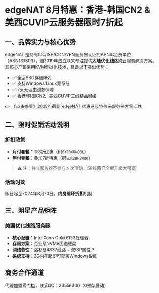# edgeNAT 8月特惠：香港-韩国CN2 & 美西CUVIP云服务器限时7折起

## 一、品牌实力与核心优势

edgeNAT 是持有IDC/ISP/CDN/VPN全资质认证的APNIC会员单位（ASN139803），自2019年成立以来专注提供**大陆优化线路**的云服务解决方案。其核心产品采用KVM虚拟化技术，具备以下突出优势：

- ✅ 全系SSD存储阵列
- ✅ 支持Windows/Linux双系统
- ✅ 7天无理由退款保障
- ✅ 香港/韩国CN2、美西CUVIP三线精品网络

👉 [【点击查看】2025年最新 edgeNAT 优惠码及特价云服务器方案汇总](https://bit.ly/edgenat)

## 二、限时促销活动说明

### 折扣政策
- **月付套餐**：享8折优惠（码`6YT0XKNQ3L`）
- **年付套餐**：叠加7折特惠（码`VLR2BF2WQ0`）

> ⚠️ 注：独立服务器不参与本次活动，SK线路已全面升级大带宽

### 活动时效
即日起至2024年8月20日，**终身循环折扣**机制

## 三、明星产品矩阵

### 美国优化线路服务器
- **核心配置**：Intel Xeon Gold 6133处理器
- **存储方案**：企业级NVMe固态硬盘
- **网络特性**：洛杉矶4837线路 + 双ISP属性IP
- **系统支持**：2G内存起即可部署Windows系统

## 商务合作通道
代理加盟零门槛，联系QQ：33556300（0预存启动）